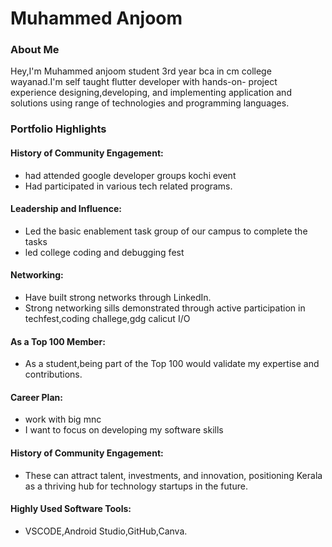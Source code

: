 # Muhammed Anjoom

### About Me

Hey,I'm Muhammed anjoom student 3rd year bca in cm college wayanad.I'm self taught flutter developer with hands-on-
project experience designing,developing, and implementing application and solutions using range of technologies and 
programming languages.


### Portfolio Highlights


#### History of Community Engagement:
 - had attended google developer groups kochi event
 - Had participated in various tech related programs.

#### Leadership and Influence: 

- Led the basic enablement task group of our campus to complete the tasks
- led college coding and debugging fest

#### Networking: 

- Have built strong networks through LinkedIn.
- Strong networking sills demonstrated through active participation in techfest,coding challege,gdg calicut I/O

#### As a Top 100 Member: 

- As a student,being part of the Top 100 would validate my expertise and contributions.

#### Career Plan: 

- work with big mnc
- I want to focus on developing my software skills

#### History of Community Engagement:

- These can attract talent, investments, and innovation, positioning Kerala as a thriving hub for technology startups in the future.

#### Highly Used Software Tools:

- VSCODE,Android Studio,GitHub,Canva.

